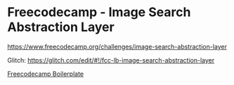 # Freecodecamp - Image Search Abstraction Layer

https://www.freecodecamp.org/challenges/image-search-abstraction-layer

Glitch: https://glitch.com/edit/#!/fcc-lb-image-search-abstraction-layer

[Freecodecamp Boilerplate](https://glitch.com/#!/import/github/freeCodeCamp/boilerplate-npm)
